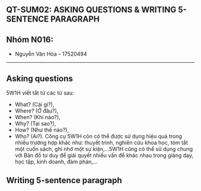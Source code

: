 ## QT-SUM02: ASKING QUESTIONS & WRITING 5-SENTENCE PARAGRAPH

## Nhóm N016:
- Nguyễn Văn Hòa – 17520494

---

## Asking questions

5W1H viết tắt từ các từ sau:
- What? (Cái gì?),
- Where? (Ở đâu?),
- When? (Khi nào?),
- Why? (Tại sao?),
- How? (Như thế nào?),
- Who? (Ai?).
Công cụ 5W1H còn có thể được sử dụng hiệu quả trong nhiều trường hợp khác như: thuyết trình, nghiên cứu khoa học, tóm tắt một cuốn sách, ghi nhớ một sự kiện,…5W1H cũng có thể sử dụng chung với Bản đồ tư duy để giải quyết nhiều vấn đề khác nhau trong giảng dạy, học tập, kinh doanh, đàm phán,…
## Writing 5-sentence paragraph
